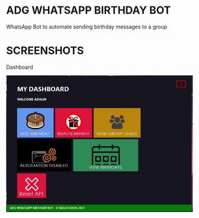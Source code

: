 # ADG WHATSAPP BIRTHDAY BOT
WhatsApp Bot to automate sending birthday messages to a group

# SCREENSHOTS

Dashboard

![alt text](https://github.com/ADGVLOGS/whatsapp-birthday-bot/blob/main/screenshots/dashboard.JPG?raw=true)
